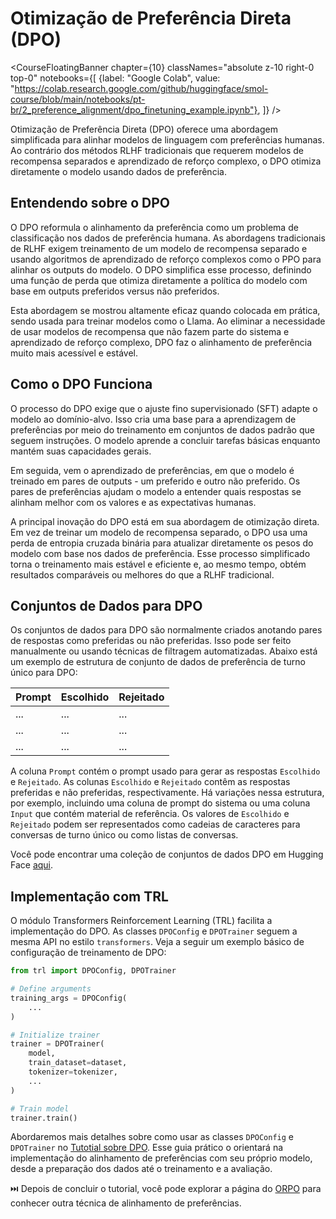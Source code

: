 # Otimização de Preferência Direta (DPO)

<CourseFloatingBanner chapter={10}
  classNames="absolute z-10 right-0 top-0"
  notebooks={[
    {label: "Google Colab", value: "https://colab.research.google.com/github/huggingface/smol-course/blob/main/notebooks/pt-br/2_preference_alignment/dpo_finetuning_example.ipynb"},
]} />

Otimização de Preferência Direta (DPO) oferece uma abordagem simplificada para alinhar modelos de linguagem com preferências humanas. Ao contrário dos métodos RLHF tradicionais que requerem modelos de recompensa separados e aprendizado de reforço complexo, o DPO otimiza diretamente o modelo usando dados de preferência.

## Entendendo sobre o DPO

O DPO reformula o alinhamento da preferência como um problema de classificação nos dados de preferência humana. As abordagens tradicionais de RLHF exigem treinamento de um modelo de recompensa separado e usando algoritmos de aprendizado de reforço complexos como o PPO para alinhar os outputs do modelo. O DPO simplifica esse processo, definindo uma função de perda que otimiza diretamente a política do modelo com base em outputs preferidos versus não preferidos.

Esta abordagem se mostrou altamente eficaz quando colocada em prática, sendo usada para treinar modelos como o Llama. Ao eliminar a necessidade de usar modelos de recompensa que não fazem parte do sistema e aprendizado de reforço complexo, DPO faz o alinhamento de preferência muito mais acessível e estável.

## Como o DPO Funciona

O processo do DPO exige que o ajuste fino supervisionado (SFT) adapte o modelo ao domínio-alvo. Isso cria uma base para a aprendizagem de preferências por meio do treinamento em conjuntos de dados padrão que seguem instruções. O modelo aprende a concluir tarefas básicas enquanto mantém suas capacidades gerais.

Em seguida, vem o aprendizado de preferências, em que o modelo é treinado em pares de outputs - um preferido e outro não preferido. Os pares de preferências ajudam o modelo a entender quais respostas se alinham melhor com os valores e as expectativas humanas.

A principal inovação do DPO está em sua abordagem de otimização direta. Em vez de treinar um modelo de recompensa separado, o DPO usa uma perda de entropia cruzada binária para atualizar diretamente os pesos do modelo com base nos dados de preferência. Esse processo simplificado torna o treinamento mais estável e eficiente e, ao mesmo tempo, obtém resultados comparáveis ou melhores do que a RLHF tradicional.

## Conjuntos de Dados para DPO

Os conjuntos de dados para DPO são normalmente criados anotando pares de respostas como preferidas ou não preferidas. Isso pode ser feito manualmente ou usando técnicas de filtragem automatizadas. Abaixo está um exemplo de estrutura de conjunto de dados de preferência de turno único para DPO:

| Prompt | Escolhido | Rejeitado |
|--------|-----------|-----------|
| ...    | ...       | ...       |
| ...    | ...       | ...       |
| ...    | ...       | ...       |

A coluna `Prompt` contém o prompt usado para gerar as respostas `Escolhido` e `Rejeitado`. As colunas `Escolhido` e `Rejeitado` contêm as respostas preferidas e não preferidas, respectivamente. Há variações nessa estrutura, por exemplo, incluindo uma coluna de prompt do sistema ou uma coluna `Input` que contém material de referência. Os valores de `Escolhido` e `Rejeitado` podem ser representados como cadeias de caracteres para conversas de turno único ou como listas de conversas. 

Você pode encontrar uma coleção de conjuntos de dados DPO em Hugging Face [aqui](https://huggingface.co/collections/argilla/preference-datasets-for-dpo-656f0ce6a00ad2dc33069478).

## Implementação com TRL

O módulo Transformers Reinforcement Learning (TRL) facilita a implementação do DPO. As classes `DPOConfig` e `DPOTrainer` seguem a mesma API no estilo `transformers`.
Veja a seguir um exemplo básico de configuração de treinamento de DPO:

```python
from trl import DPOConfig, DPOTrainer

# Define arguments
training_args = DPOConfig(
    ...
)

# Initialize trainer
trainer = DPOTrainer(
    model,
    train_dataset=dataset,
    tokenizer=tokenizer,
    ...
)

# Train model
trainer.train()
```

Abordaremos mais detalhes sobre como usar as classes `DPOConfig` e `DPOTrainer` no [Tutotial sobre DPO](../../../notebooks/pt-br/2_preference_alignment/../notebooks/pt-br/2_preference_alignment/dpo_finetuning_example.ipynb). Esse guia prático o orientará na implementação do alinhamento de preferências com seu próprio modelo, desde a preparação dos dados até o treinamento e a avaliação. 

⏭️ Depois de concluir o tutorial, você pode explorar a página do [ORPO](./orpo.md) para conhecer outra técnica de alinhamento de preferências.